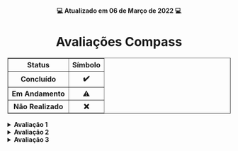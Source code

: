 <p align="center"><strong>💻 Atualizado em 06 de Março de 2022 💻</strong></p>

<h1 align="center">Avaliações Compass</h1>

<div align="center">
    <table border=1>
        <tr>
            <th>Status</th>
            <th>Símbolo</th>
        </tr>
        <tr>
            <th>Concluído</th>
            <th>✔️</th>
        </tr>
        <tr>
            <th>Em Andamento</th>
            <th>⚠️</th>
        </tr>
        <tr>
            <th>Não Realizado</th>
            <th>❌</th>
        </tr>
    </table>
</div>


<!-- Avaliação 1 -->
<details>
    <summary><strong>Avaliação 1</strong></summary>
    <br />
    <div align="center">
        <table border=1>
            <tr>
                <th>Questão</th>
                <th>Desafio</th>
                <th>Solução</th>
                <th>Status</th>
            </tr>
            <tr>
                <td align="center">7</td>
                <td>Quiz de Perguntas e Respostas</td>
                <td><a href="https://github.com/gabrielcoelhox/AV-Compass/blob/main/Avaliação%201/Questão%2007/src/Questao07.java">Código</a></td>
                <td align="center">✔️</td>
            </tr>
            <tr>
                <td align="center">8</td>
                <td>Validar Usuário + Mensagem</td>
                <td><a href="https://github.com/gabrielcoelhox/AV-Compass/blob/main/Avaliação%201/Questão%2008/src/Questao08.java">Código</a></td>
                <td align="center">✔️</td>
            </tr>
            <tr>
                <td align="center">9</td>
                <td>Salário funcionário</td>
                <td><a href="https://github.com/gabrielcoelhox/AV-Compass/blob/main/Avaliação%201/Questão%2009/src/application/Questao09.java">Código</a></td>
                <td align="center">✔️</td>
            </tr>
        </table>
    </div>
</details>

<!-- Avaliação 2 -->
<details>
    <summary><strong>Avaliação 2</strong></summary>
    <br />
    <div align="center">
        <table border=1>
            <tr>
                <th>Questão</th>
                <th>Desafio</th>
                <th>Solução</th>
                <th>Status</th>
            </tr>
             <tr>
                <td align="center">9</td>
                <td>XPTO System</td>
                <td><a href="https://github.com/gabrielcoelhox/AV-Compass/tree/main/Avaliação%202/Questao09">Código</a></td>
                <td align="center">✔️</td>
            </tr>
            <tr>
                <td align="center">10</td>
                <td>Emoji divertido e chateado</td>
                <td><a href="https://github.com/gabrielcoelhox/AV-Compass/blob/main/Avaliação%202/Questao10/src/Program.java">Código</a></td>
                <td align="center">✔️</td>
            </tr>
        </table>
    </div>
</details>

<!-- Avaliação 3 -->
<details>
    <summary><strong>Avaliação 3</strong></summary>
    <br />
    <div align="center">
        <table border=1>
            <tr>
                <th>Questão</th>
                <th>Desafio</th>
                <th>Solução</th>
                <th>Status</th>
            </tr>
             <tr>
                <td align="center">1</td>
                <td>API REST</td>
                <td><a href="https://github.com/gabrielcoelhox/AV-Compass/tree/main/Avalia%C3%A7%C3%A3o%203">Código</a></td>
                <td align="center">⚠️</td>
            </tr>
        </table>
    </div>
</details>